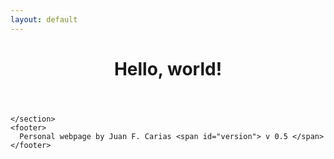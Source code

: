 ```yaml
---
layout: default
---
```

<html>
  <head>
    <title> Hello, World! </title>
  </head>
  <body>
    <header> 
      <h1> Hello, world! </h1>
    </header>
    <section class="main">
    
    </section>
    <footer>
      Personal webpage by Juan F. Carias <span id="version"> v 0.5 </span>
    </footer>
  </body>
</html>
